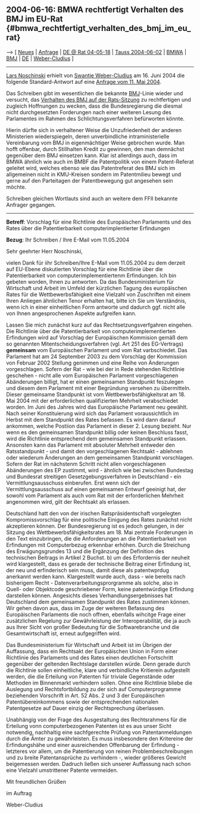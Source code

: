 ## 2004-06-16: BMWA rechtfertigt Verhalten des BMJ im EU-Rat {#bmwa_rechtfertigt_verhalten_des_bmj_im_eu_rat}

\--\> \[ [ Neues](SwpatcninoDe "wikilink") \| [
Anfrage](LtrSchinskiBmwa0405De "wikilink") \| [ DE @ Rat
04-05-18](ConsDe040518De "wikilink") \| [ Tauss
2004-06-02](Tauss040602De "wikilink") \| [ BMWA](SwpatbmwiDe "wikilink")
\| [ BMJ](SwpatbmjDe "wikilink") \| [ DE](SwpatdeDe "wikilink") \| [
Weber-Cludius](SwantjeWeberCludiusDe "wikilink") \]

------------------------------------------------------------------------

[ Lars Noschinski](LarsNoschinskiDe "wikilink") erhielt von [ Swantje
Weber-Cludius](SwantjeWeberCludiusDe "wikilink") am 16. Juni 2004 die
folgende Standard-Antwort auf eine [ Anfrage vom 11. Mai
2004](LtrSchinskiBmwa0405De "wikilink").

Das Schreiben gibt im wesentlichen die bekannte [
BMJ](SwpatbmjDe "wikilink")-Linie wieder und versucht, das [ Verhalten
des BMJ auf der Rats-Sitzung](ConsDe040518De "wikilink") zu
rechtfertigen und zugleich Hoffnungen zu wecken, dass die
Bundesregierung die diesmal nicht durchgesetzten Forderungen nach einer
weiteren Lesung des Parlamentes im Rahmen des Schlichtungsverfahren
befürworten könnte.

Hierin dürfte sich in verhaltener Weise die Unzufriedenheit der anderen
Ministerien wiederspiegeln, deren unverbindliche intraministerielle
Vereinbarung vom BMJ in eigenmächtiger Weise gebrochen wurde. Man hofft
offenbar, durch Stillhalten Kredit zu gewinnen, den man demnächst
gegenüber dem BMJ einsetzen kann. Klar ist allerdings auch, dass im BMWA
ähnlich wie auch im BMBF die Patentpolitik von einem Patent-Referat
geleitet wird, welches ebenso wie das Patentreferat des BMJ sich im
allgemeinen nicht in KMU-Kreisen sondern im Patentmilieu bewegt und
gerne auf den Parteitagen der Patentbewegung gut angesehen sein möchte.

Schreiben gleichen Wortlauts sind auch an weitere dem FFII bekannte
Anfrager gegangen.

------------------------------------------------------------------------

**Betreff**: Vorschlag für eine Richtlinie des Europäischen Parlaments
und des Rates über die Patentierbarkeit computerimplentierter
Erfindungen

**Bezug**: Ihr Schreiben / Ihre E-Mail vom 11.05.2004

Sehr geehrter Herr Noschinski,

vielen Dank für iihr Schreiben/Ihre E-Mail vom 11.05.2004 zu dem derzeit
auf EU-Ebene diskutierten Vorschlag für eine Richtlinie über die
Patentierbarkeit von computerimplementiertenm Erfindungen. Ich bin
gebeten worden, Ihnen zu antworten. Da das Bundesministerium für
Wirtschaft und Arbeit im Umfeld der kürzlichen Tagung des europäischen
Rates für die Wettbewerbsfähigkeit eine Vielzahl von Zuschriften mit
einem Ihren Anliegen ähnlichen Tenor erhalten hat, bitte ich Sie um
Verständnis, wenn ich in einer einheitlichen Form antworte und dadurch
ggf. nicht alle von Ihnen angesprochenen Aspekte aufgreifen kann.

Lassen Sie mich zunächst kurz auf das Rechtsetzungsverfgahren eingehen.
Die Richtlinie über die Patentierbarkeit von computerimplementierten
Erfindungen wird auf Vorschlag der Europäischen Kommision gemäß dem so
genannten Mitentscheidungsverfahren (vgl. Art 251 des EG-Vertrags)
**gemeinsam** vom Europäischen Parlament und vom Rat varbschiedet. Das
Parlament hat am 24 September 2003 zu dem Vorschlag der Kommission von
Februar 2002 Stellung genimmen und eine Reihe von Änderungen
vorgeschlagen. Sofern der Rat - wie bei der in Rede stehenden Richtlinie
geschehen - nicht alle vom Europäischen Parlament vorgeschlagenen
Abänderungen billigt, hat er einen gemeinsamen Standpunkt feszulegen und
diesem dem Parlament mit einer Begründung versehen zu übermitteln.
Dieser gemeinsame Standpunkt ist vom Wettbewerbsfähigkeitsrat am 18. Mai
2004 mit der erforderlichen qualifizierten Mehrheit verabschiedet
worden. Im Juni des Jahres wird das Europäische Parlament neu gewählt.
Nach seiner Konstituierung wird sich das Parlament voraussichtlich im
Herbst mit dem Standpunkt des Rates befassen. Es wird dann darauf
ankommen, welche Postiion das Parlament in dieser 2. Lesung bezieht. Nur
wenn es den gemeinsamen Standpunkt billig oder keinen Beschluss fasst,
wird die Richtlinie entsprechend dem gemeinsamen Standpunkt erlassen.
Ansonsten kann das Parlament mit absoluter Mehrheit entweder den
Ratsstandpunkt - und damit den vorgeschlagenen Rechtsakt - ablehnen oder
wiederum Änderungen an dem gemeinsamen Standpunkt vorschlagen. Sofern
der Rat im nächstenm Schritt nicht allen vorgeschlagenen Abänderungen
des EP zustimmt, wird - ähnlich wie bei zwischen Bundestag und Bundesrat
streitigen Gesetzgebungsverfahren in Deutschland - ein
Vermittlungsausschuss einberufen. Erst wenn sich der
Vermittlungsausschuss auf einen gemeinsamen Entwurf geeinigt hat, der
sowohl vom Parlament als auch vom Rat mit der erforderlichen Mehrheit
angenommen wird, gilt der Rechtsakt als erlassen.

Deutschland hatt den von der irischen Ratspräsidentschaft vorgelegten
Kompromissvorschlag für eine politische Einigung des Rates zunächst
nicht akzeptieren können. Der Bundesregierung ist es jedoch gelungen, in
der Sitzung des Wettbewerbsfähigkeitsrates am 18. Mai zentrale
Forderungen in den Text einzubringen, die die Anforderungen an die
Patentierbarkeit von Erfindungen mit Computerbezug erkennbar erhöhen.
Durch die Streichung des Erwägungsgrundes 13 und die Ergänzung der
Definition des technischen Beitrags in Artikel 2 Buchst. b) um des
Erfordernis der neuheit wird klargestellt, dass es gerade der technische
Beitrag einer Erfindung ist, der neu und erfinderisch sein muss, damit
diese als patentwprdug anerkannt werden kann. Klargestellt wurde auch,
dass - wie bereits nach bisherigem Recht - Datenverarbeitungsprorgramme
als solche, also in Quell- oder Objektcode geschriebener Form, keine
patentwürdige Erfindung darstellen können. Angesichts dieses
Verhandlungsergebnisses hat Deutschland dem gemeinsamen Standpunkt des
Rates zustimmen können. Wir gehen davon aus, dass im Zuge der weiteren
Befassung des Europäischen Parlaments die noch offnen, ebenfalls
wihcitge Frage einer zusätzlichen Regelung zur Gewährleistung der
Interoperabilität, die ja auch aus Ihrer Sicht von großer Bedeutung für
die Softwarebranche und die Gesamtwirtschaft ist, erneut aufgegriffen
wird.

Das Bundesministerium für Wirtschaft und Arbeit ist im Übrigen der
Auffassung, dass ein Rechtsakt der Europäischen Union in Form einer
Richtlinie des Parlaments und des Rates einen deutlichen Fortschritt
gegenüber der geltenden Rechtslage darstellen würde. Denn gerade durch
die Richtlnie sollen einheitliche, klare und verbindliche Kritierein
aufgestellt werden, die die Erteilung von Patenten für triviale
Gegenstände oder Methoden im Binnenmarkt verhindern sollen. Ohne eine
Richtlinie bliebe die Auslegung und Rechtsfortbildung zu der sich auf
Computerprogramme beziehenden Vorschrift in Art. 52 Abs. 2 und 3 der
Europäischen Patentübereinkommens sowie der entsprechenden nationalen
Patentgesetze auf Dauer einzig der Rechtsprechung überlassen.

Unabhängig von der Frage des Ausgestaltung des Rechtsrahmens für die
Erteilung vonn computerbezogenen Patenten ist es aus unser Sicht
notwendig, nachhaltig eine sachfgerechte Prüfung von Patentanmeldungen
durch die Ämter zu gewährleisten. Es muss insbesondere den Kritereine
der Erfindungshähe und einer ausreichenden Offenbarung der Erfindung -
letzteres vor allem, um die Patentierung von reinen
Problembeschreibungen und zu breite Patentansprüche zu verhindern -,
wieder größeres Gewicht beigemessen werden. Dadruch ließen sich unserer
Auffassung nach schon eine Vielzahl umstrittener Patente vermeiden.

Mit freundlichen Grüßen

im Auftrag

Weber-Cludius

